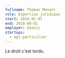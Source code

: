```yaml
---
fullname: Thomas Menant
role: Expertise juridique
start: 2014-01-01
end: 2018-09-01
employer: dinsic
startups:
  - api-particulier
---
```


Le droit c'est tordu.
